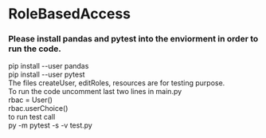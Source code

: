 # RoleBasedAccess

### Please install pandas and pytest into the enviorment in order to run the code.
pip install --user pandas <br>
pip install --user pytest <br>
The files createUser, editRoles, resources are for testing purpose. <br>
To run the code uncomment last two lines in main.py <br>
rbac = User() <br>
rbac.userChoice() <br>
to run test call <br>
py -m pytest -s -v test.py <br>
